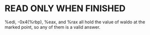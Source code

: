 # READ ONLY WHEN FINISHED















%edi, -0x4(%rbp), %eax, and %rax all hold the value of waldo at the marked point, so any of them is a valid answer.
